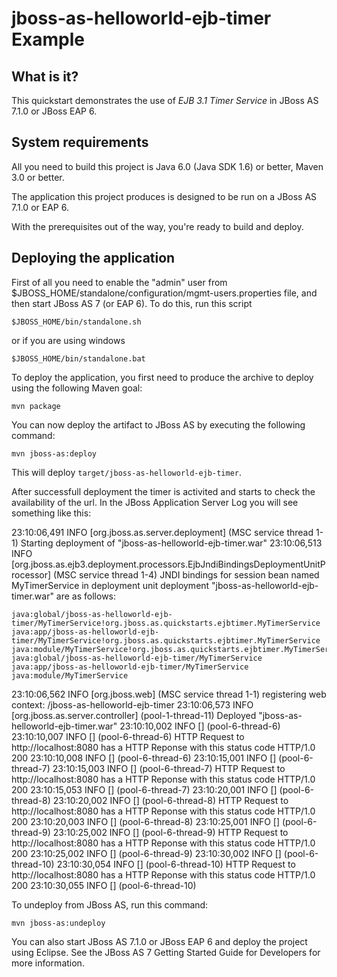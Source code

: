 jboss-as-helloworld-ejb-timer Example
=====================================

What is it?
-----------

This quickstart demonstrates the use of *EJB 3.1 Timer Service* in JBoss AS 7.1.0 or JBoss EAP 6.

System requirements
-------------------

All you need to build this project is Java 6.0 (Java SDK 1.6) or better, Maven 3.0 or better.

The application this project produces is designed to be run on a JBoss AS 7.1.0 or EAP 6. 
 
With the prerequisites out of the way, you're ready to build and deploy.


Deploying the application
-------------------------

First of all you need to enable the "admin" user from $JBOSS_HOME/standalone/configuration/mgmt-users.properties file, and then start JBoss AS 7 (or EAP 6). To do this, run this script
  
    $JBOSS_HOME/bin/standalone.sh
  
or if you are using windows
 
    $JBOSS_HOME/bin/standalone.bat

To deploy the application, you first need to produce the archive to deploy using
the following Maven goal:

    mvn package

You can now deploy the artifact to JBoss AS by executing the following command:

    mvn jboss-as:deploy

This will deploy `target/jboss-as-helloworld-ejb-timer`.
 
After successfull deployment the timer is activited and starts to check the availability of the url. In the JBoss Application Server Log you will see something like this:

23:10:06,491 INFO  [org.jboss.as.server.deployment] (MSC service thread 1-1) Starting deployment of "jboss-as-helloworld-ejb-timer.war"
23:10:06,513 INFO  [org.jboss.as.ejb3.deployment.processors.EjbJndiBindingsDeploymentUnitProcessor] (MSC service thread 1-4) JNDI bindings for session bean named MyTimerService in deployment unit deployment "jboss-as-helloworld-ejb-timer.war" are as follows:

	java:global/jboss-as-helloworld-ejb-timer/MyTimerService!org.jboss.as.quickstarts.ejbtimer.MyTimerService
	java:app/jboss-as-helloworld-ejb-timer/MyTimerService!org.jboss.as.quickstarts.ejbtimer.MyTimerService
	java:module/MyTimerService!org.jboss.as.quickstarts.ejbtimer.MyTimerService
	java:global/jboss-as-helloworld-ejb-timer/MyTimerService
	java:app/jboss-as-helloworld-ejb-timer/MyTimerService
	java:module/MyTimerService

23:10:06,562 INFO  [org.jboss.web] (MSC service thread 1-1) registering web context: /jboss-as-helloworld-ejb-timer
23:10:06,573 INFO  [org.jboss.as.server.controller] (pool-1-thread-11) Deployed "jboss-as-helloworld-ejb-timer.war"
23:10:10,002 INFO  [] (pool-6-thread-6) 
23:10:10,007 INFO  [] (pool-6-thread-6) HTTP Request to http://localhost:8080 has a HTTP Reponse with this status code HTTP/1.0 200
23:10:10,008 INFO  [] (pool-6-thread-6) 
23:10:15,001 INFO  [] (pool-6-thread-7) 
23:10:15,003 INFO  [] (pool-6-thread-7) HTTP Request to http://localhost:8080 has a HTTP Reponse with this status code HTTP/1.0 200
23:10:15,053 INFO  [] (pool-6-thread-7) 
23:10:20,001 INFO  [] (pool-6-thread-8) 
23:10:20,002 INFO  [] (pool-6-thread-8) HTTP Request to http://localhost:8080 has a HTTP Reponse with this status code HTTP/1.0 200
23:10:20,003 INFO  [] (pool-6-thread-8) 
23:10:25,001 INFO  [] (pool-6-thread-9) 
23:10:25,002 INFO  [] (pool-6-thread-9) HTTP Request to http://localhost:8080 has a HTTP Reponse with this status code HTTP/1.0 200
23:10:25,002 INFO  [] (pool-6-thread-9) 
23:10:30,002 INFO  [] (pool-6-thread-10) 
23:10:30,054 INFO  [] (pool-6-thread-10) HTTP Request to http://localhost:8080 has a HTTP Reponse with this status code HTTP/1.0 200
23:10:30,055 INFO  [] (pool-6-thread-10) 

To undeploy from JBoss AS, run this command:

    mvn jboss-as:undeploy

You can also start JBoss AS 7.1.0 or JBoss EAP 6 and deploy the project using Eclipse. See the JBoss AS 7
Getting Started Guide for Developers for more information.

